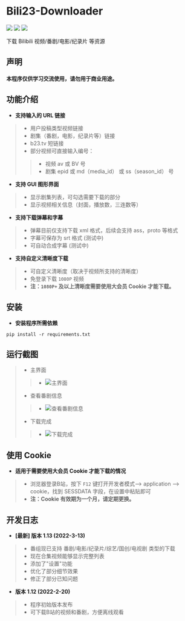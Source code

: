 # Bili23-Downloader
![](https://img.shields.io/badge/Latest_Version-1.13-green.svg) ![](https://img.shields.io/badge/Python-3.8.10-green.svg) ![](https://img.shields.io/badge/wxPython-4.1.1-green.svg)  
  
下载 Bilibili 视频/番剧/电影/纪录片 等资源  
## 声明
#### 本程序仅供学习交流使用，请勿用于商业用途。  
## 功能介绍
- **支持输入的 URL 链接**
> - 用户投稿类型视频链接
> - 剧集（番剧，电影，纪录片等）链接
> - b23.tv 短链接
> - 部分视频可直接输入编号：
> > - 视频 av 或 BV 号
> > - 剧集 epid 或 md（media_id） 或 ss（season_id） 号
- **支持 GUI 图形界面**  
> - 显示剧集列表，可勾选需要下载的部分
> - 显示视频相关信息（封面，播放数，三连数等）
- **支持下载弹幕和字幕**  
> - 弹幕目前仅支持下载 xml 格式，后续会支持 ass，proto 等格式
> - 字幕可保存为 srt 格式 (测试中)
> - 可自动合成字幕 (测试中)
- **支持自定义清晰度下载**  
> - 可自定义清晰度（取决于视频所支持的清晰度）  
> - 免登录下载 `1080P` 视频  
> - **注：`1080P+` 及以上清晰度需要使用大会员 Cookie 才能下载。**
## 安装
- **安装程序所需依赖**
```
pip install -r requirements.txt
```
## 运行截图
> - 主界面
> > - ![主界面](https://link.jscdn.cn/sharepoint/aHR0cHM6Ly9oYW5sb3RoY24tbXkuc2hhcmVwb2ludC5jb20vOmk6L2cvcGVyc29uYWwvYWRtaW5faGFubG90aGNuX29ubWljcm9zb2Z0X2NvbS9FZnJQUHpXeHM3MURuYnNiVEhDV0laRUJtT2VPcVItQlc2cGpMZTljeEJ2eVF3P2U9Nm1NYkN2.png)
> - 查看番剧信息
> > - ![查看番剧信息](https://link.jscdn.cn/sharepoint/aHR0cHM6Ly9oYW5sb3RoY24tbXkuc2hhcmVwb2ludC5jb20vOmk6L2cvcGVyc29uYWwvYWRtaW5faGFubG90aGNuX29ubWljcm9zb2Z0X2NvbS9FWDVpM01VcUxBQkxnajJPR3hEellqRUItWkxEMHd1OW9EclZwWGdyNnh6aUNRP2U9VnBSZVJy.png)
> - 下载完成
> > - ![下载完成](https://link.jscdn.cn/sharepoint/aHR0cHM6Ly9oYW5sb3RoY24tbXkuc2hhcmVwb2ludC5jb20vOmk6L2cvcGVyc29uYWwvYWRtaW5faGFubG90aGNuX29ubWljcm9zb2Z0X2NvbS9FWDdQTkRHZEg0SkJwV250bTAzR3lQQUJLRXBNZ3F6R2kzWlp4RmNYTTNfZ3RBP2U9S2NDcnJY.png)
## 使用 Cookie
- **适用于需要使用大会员 Cookie 才能下载的情况**
> - 浏览器登录B站，按下 `F12` 键打开开发者模式--> application --> cookie，找到 SESSDATA 字段，在设置中粘贴即可
> - **注：Cookie 有效期为一个月，请定期更换。**
## 开发日志
- **[最新] 版本 1.13 (2022-3-13)**
> - 番组现已支持 番剧/电影/纪录片/综艺/国创/电视剧 类型的下载
> - 现在合集视频能够显示完整列表
> - 添加了"设置"功能
> - 优化了部分细节效果
> - 修正了部分已知问题
- **版本 1.12 (2022-2-20)**
> - 程序初始版本发布
> - 可下载B站的视频和番剧，方便离线观看
